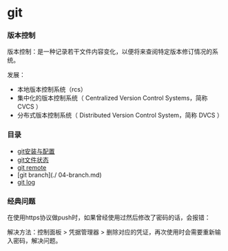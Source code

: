 # git

### 版本控制

版本控制：是一种记录若干文件内容变化，以便将来查阅特定版本修订情况的系统。

发展：

- 本地版本控制系统（rcs）
- 集中化的版本控制系统（ Centralized Version Control Systems，简称 CVCS ）
- 分布式版本控制系统（ Distributed Version Control System，简称 DVCS ）

### 目录

- [git安装与配置](./02-git安装配置.md)
- [git文件状态](./01-文件状态.md)
- [git remote](./03-remote.md)
- [git branch](./ 04-branch.md)
- [git log](./05-log.md)

### 经典问题

在使用https协议做push时，如果曾经使用过然后修改了密码的话，会报错：

解决方法：控制面板 > 凭据管理器 > 删除对应的凭证，再次使用时会需要重新输入密码，解决问题。